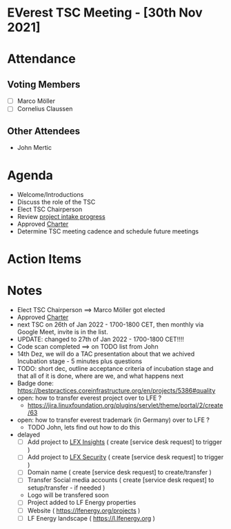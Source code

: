 # EVerest TSC Meeting - [30th Nov 2021]

# Attendance

## Voting Members

- [ ] Marco Möller
- [ ] Cornelius Claussen

## Other Attendees

- John Mertic

# Agenda

- Welcome/Introductions
- Discuss the role of the TSC
- Elect TSC Chairperson
- Review [project intake progress](../README.md#project-intake-checklist)
- Approved [Charter](https://github.com/EVerest/everest/blob/main/tsc/CHARTER.md)
- Determine TSC meeting cadence and schedule future meetings

# Action Items

# Notes


- Elect TSC Chairperson ==> Marco Möller got elected
- Approved [Charter](https://github.com/EVerest/everest/blob/main/tsc/CHARTER.md)
- next TSC on 26th of Jan 2022 - 1700-1800 CET, then monthly via Google Meet, invite is in the list.
- UPDATE: changed to 27th of Jan 2022 - 1700-1800 CET!!!!
- Code scan completed ==> on TODO list from John
- 14th Dez, we will do a TAC presentation about that we achived Incubation stage - 5 minutes plus questions
- TODO: short dec, outline acceptance criteria of incubation stage and that all of it is done, where are we, and what happens next
- Badge done: https://bestpractices.coreinfrastructure.org/en/projects/5386#quality
- open: how to transfer everest project over to LFE ?
    - https://jira.linuxfoundation.org/plugins/servlet/theme/portal/2/create/63
- open: how to transfer everest trademark (in Germany) over to LFE ?
    - TODO John, lets find out how to do this
- delayed
    - [ ] Add project to [LFX Insights](https://insights.lfx.linuxfoundation.org/) ( create [service desk request] to trigger )
    - [ ] Add project to [LFX Security](https://security.lfx.linuxfoundation.org/) ( create [service desk request] to trigger )
    - [ ] Domain name ( create [service desk request] to create/transfer )
    - [ ] Transfer Social media accounts ( create [service desk request] to setup/transfer - if needed )
    - Logo will be transfered soon
    - [ ] Project added to LF Energy properties
    - [ ] Website ( https://lfenergy.org/projects )
    - [ ] LF Energy landscape ( https://l.lfenergy.org )

